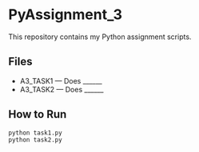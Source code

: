 # PyAssignment_3
This repository contains my Python assignment scripts.

## Files
- A3_TASK1 — Does ______
- A3_TASK2  — Does ______

## How to Run
```bash
python task1.py
python task2.py
